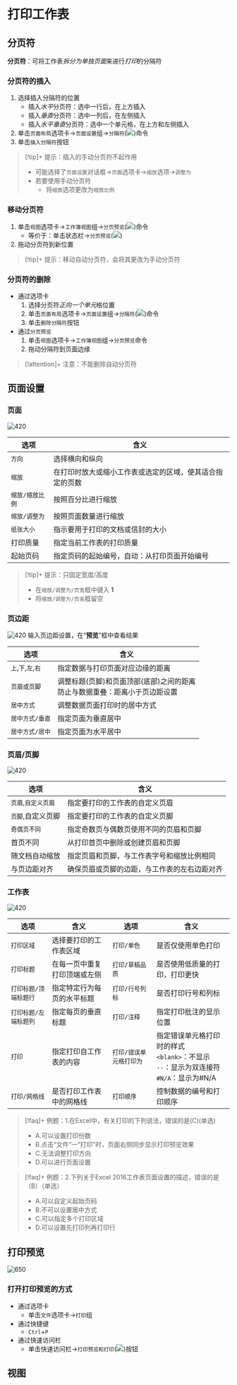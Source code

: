 # 打印工作表

## 分页符

**分页符**：可将工作表*拆分为单独页面*来进行*打印*的分隔符

### 分页符的插入

1. 选择插入分隔符的位置
	- 插入*水平*分页符：选中一行后，在上方插入
	- 插入*垂直*分页符：选中一列后，在左侧插入
	- 插入*水平垂直*分页符：选中一个单元格，在上方和左侧插入
2. 单击`页面布局`选项卡->`页面设置`组->`分隔符`(![](attachment/png/Pasted%20image%2020241018195917.png))命令
3. 单击`插入分隔符`按钮


>[!tip]+ 提示：插入的手动分页符不起作用
>- 可能选择了`页面设置`对话框->`页面`选项卡->`缩放`选项->`调整为`
>- 若要使用手动分页符
>	- 将`缩放`选项更改为`缩放比例`

### 移动分页符
1. 单击`视图`选项卡->`工作簿视图`组->`分页预览`(![](attachment/png/Pasted%20image%2020241019180531.png))命令
	- 等价于：单击状态栏->`分页预览`(![](attachment/gif/5980642b6566bdd256cb3933033f6cfa79b6e11e[1].gif))
2. 拖动分页符到新位置

>[!tip]+ 提示：移动自动分页符，会将其更改为手动分页符

### 分页符的删除

- 通过选项卡
	1. 选择分页符*正向一个单元*格位置
	2. 单击`页面布局`选项卡->`页面设置`组->`分隔符`(![](attachment/png/Pasted%20image%2020241018195917.png))命令
	3. 单击`删除分隔符`按钮
- 通过`分页预览`
	1. 单击`视图`选项卡->`工作簿视图`组->`分页预览`命令
	2. 拖动分隔符到页面边缘

>[!attention]+ 注意：不能删除自动分页符

## 页面设置

### 页面
![420](attachment/png/Pasted%20image%2020241018200552.png)

| 选项        | 含义                           |
| --------- | ---------------------------- |
| `方向`      | 选择横向和纵向                      |
| `缩放`      | 在打印时放大或缩小工作表或选定的区域，使其适合指定的页数 |
| `缩放/缩放比例` | 按照百分比进行缩放                    |
| `缩放/调整为`  | 按照页面数量进行缩放                   |
| `纸张大小`    | 指示要用于打印的文档或信封的大小             |
| 打印质量      | 指定当前工作表的打印质量                 |
| 起始页码      | 指定页码的起始编号，自动：从打印页面开始编号       |


>[!tip]+ 提示：只固定宽度/高度
> - 在`缩放/调整为/页宽`框中键入 **1**
> - 将`缩放/调整为/页高`框留空

### 页边距
![420](attachment/png/Pasted%20image%2020241018200602.png)
输入页边距设置，在“**预览**”框中查看结果

| 选项              | 含义                                          |
| --------------- | ------------------------------------------- |
| `上`,`下`,`左`,`右` | 指定数据与打印页面对应边缘的距离                            |
| `页眉或页脚`         | 调整标题(页脚)和页面顶部(底部)之间的距离<br>防止与数据重叠：距离小于页边距设置 |
| `居中方式`          | 调整数据页面打印时的居中方式                              |
| `居中方式/垂直`       | 指定页面为垂直居中                                   |
| `居中方式/居中`       | 指定页面为水平居中                                   |

### 页眉/页脚

![420](attachment/png/Pasted%20image%2020241018200614.png)

| 选项           | 含义                     |
| ------------ | ---------------------- |
| `页眉`,`自定义页眉` | 指定要打印的工作表的自定义页眉        |
| `页脚`,自定义页脚   | 指定要打印的工作表的自定义页脚        |
| `奇偶页不同`      | 指定奇数页与偶数页使用不同的页眉和页脚    |
| 首页不同         | 从打印首页中删除或创建页眉和页脚       |
| 随文档自动缩放      | 指定页眉和页脚，与工作表字号和缩放比例相同  |
| 与页边距对齐       | 确保页眉或页脚的边距，与工作表的左右边距对齐 |

### 工作表

![420](attachment/png/Pasted%20image%2020241018200633.png)

| 选项           | 含义             | 选项            | 含义                                                               |
| ------------ | -------------- | ------------- | ---------------------------------------------------------------- |
| `打印区域`       | 选择要打印的工作表区域    | `打印/单色`       | 是否仅使用单色打印                                                        |
| `打印标题`       | 在每一页中重复打印顶端或左侧 | `打印/草稿品质`     | 是否使用低质量的打印，打印更快                                                  |
| `打印标题/顶端标题行` | 指定特定行为每页的水平标题  | `打印/行号列标`     | 是否打印行号和列标                                                        |
| `打印标题/左端标题列` | 指定每页的垂直标题      | `打印/注释`       | 指定打印批注的显示位置                                                      |
| `打印`         | 指定打印自工作表的内容    | `打印/错误单元格打印为` | 指定错误单元格打印时的样式<br>`<blank>`：不显示<br>`--`：显示为双连接符<br>`#N/A`：显示为#N/A |
| `打印/网格线`     | 是否打印工作表中的网格线   | `打印顺序`        | 控制数据的编号和打印顺序                                                     |

>[!faq]+ 例题：1.在Excel中，有关打印的下列说法，错误的是(C)(单选)
> - A.可以设置打印份数
> - B.点击“文件”一“打印”时，页面右侧同步显示打印预览效果
> - C.无法调整打印方向
> - D.可以进行页面设置

>[!faq]+ 例题：2.下列关于Excel 2016工作表页面设置的描述，错误的是（B）（单选）
> - A.可以自定义起始页码
> - B.不可以设置居中方式
> - C.可以指定多个打印区域
> - D.可以设置先打印列再打印行

## 打印预览
![650](attachment/png/Pasted%20image%2020241018201010.png)
### 打开打印预览的方式

- 通过选项卡
	- 单击`文件`选项卡->`打印`组
- 通过快捷键
	- `Ctrl`+`P`
- 通过快速访问栏
	- 单击快速访问栏->`打印预览和打印`(![](attachment/png/Pasted%20image%2020241019185453.png))按钮


## 视图


